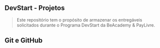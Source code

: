 ## DevStart - Projetos
> Este repositório tem o propósito de armazenar os entregáveis solicitados durante o Programa DevStart da BeAcademy & PayLivre.

## Git e GitHub
